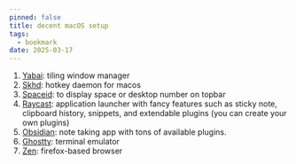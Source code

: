```yaml
---
pinned: false
title: decent macOS setup
tags:
  - bookmark
date: 2025-03-17
---
```


1. [Yabai](https://github.com/koekeishiya/yabai): tiling window manager
2. [Skhd](https://github.com/koekeishiya/skhd): hotkey daemon for macos
3. [Spaceid](https://github.com/dshnkao/SpaceId): to display space or desktop number on topbar
4. [Raycast](https://www.raycast.com/): application launcher with fancy features such as sticky note, clipboard history, snippets, and extendable plugins (you can create your own plugins)
5. [Obsidian](https://obsidian.md/): note taking app with tons of available plugins.
6. [Ghostty](https://ghostty.org/): terminal emulator
7. [Zen](https://zen-browser.app/): firefox-based browser
